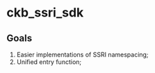 # ckb_ssri_sdk

## Goals

1. Easier implementations of SSRI namespacing;
2. Unified entry function;
